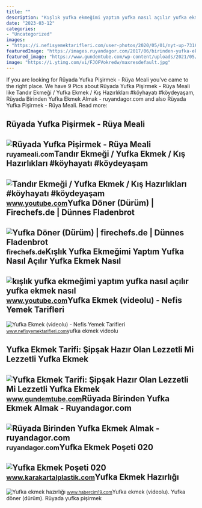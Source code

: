 ```yaml
---
title: ""
description: "Kışlık yufka ekmeğimi yaptım yufka nasıl açılır yufka ekmek nasıl"
date: "2023-03-12"
categories:
- "Uncategorized"
images:
- "https://i.nefisyemektarifleri.com/user-photos/2020/05/01/nyt-up-7316660_3505eacac765ca45247962148-600x600.jpg"
featuredImage: "https://images.ruyandagor.com/2017/06/birinden-yufka-ekmek-almak-1414.jpg"
featured_image: "https://www.gundemtube.com/wp-content/uploads/2021/05/yufka-ekmek-tarifi-sipsak-hazir-olan-lezzetli-mi-lezzetli-yufka-ekmek-nasil-yapilir-vE1FDajj.jpg"
image: "https://i.ytimg.com/vi/FJOFVokredw/maxresdefault.jpg"
---
```


If you are looking for Rüyada Yufka Pişirmek - Rüya Meali you've came to the right place. We have 9 Pics about Rüyada Yufka Pişirmek - Rüya Meali like Tandır Ekmeği / Yufka Ekmek / Kış Hazırlıkları #köyhayatı #köydeyaşam, Rüyada Birinden Yufka Ekmek Almak - ruyandagor.com and also Rüyada Yufka Pişirmek - Rüya Meali. Read more:

Rüyada Yufka Pişirmek - Rüya Meali
----------------------------------

 ![Rüyada Yufka Pişirmek - Rüya Meali](http://ruyameali.com/wp-content/uploads/2019/02/köy-yufka-ekmeği-şebit-siparişi-ankara-810x540.jpg) <small>ruyameali.com</small>Tandır Ekmeği / Yufka Ekmek / Kış Hazırlıkları #köyhayatı #köydeyaşam
---------------------------------------------------------------------

 ![Tandır Ekmeği / Yufka Ekmek / Kış Hazırlıkları #köyhayatı #köydeyaşam](https://i.ytimg.com/vi/ORJuHw5Hm0E/maxresdefault.jpg) <small>www.youtube.com</small>Yufka Döner (Dürüm) | Firechefs.de | Dünnes Fladenbrot
------------------------------------------------------

 ![Yufka Döner (Dürüm) | firechefs.de | Dünnes Fladenbrot](https://firechefs.de/wp-content/uploads/2020/06/IMG_5186-scaled.jpg) <small>firechefs.de</small>Kışlık Yufka Ekmeğimi Yaptım Yufka Nasıl Açılır Yufka Ekmek Nasıl
-----------------------------------------------------------------

 ![kışlık yufka ekmeğimi yaptım yufka nasıl açılır yufka ekmek nasıl](https://i.ytimg.com/vi/FJOFVokredw/maxresdefault.jpg) <small>www.youtube.com</small>Yufka Ekmek (videolu) - Nefis Yemek Tarifleri
---------------------------------------------

 ![Yufka Ekmek (videolu) - Nefis Yemek Tarifleri](https://i.nefisyemektarifleri.com/user-photos/2020/05/01/nyt-up-7316660_3505eacac765ca45247962148-600x600.jpg) <small>www.nefisyemektarifleri.com</small>yufka ekmek videolu

Yufka Ekmek Tarifi: Şipşak Hazır Olan Lezzetli Mi Lezzetli Yufka Ekmek
----------------------------------------------------------------------

 ![Yufka Ekmek Tarifi: Şipşak Hazır Olan Lezzetli Mi Lezzetli Yufka Ekmek](https://www.gundemtube.com/wp-content/uploads/2021/05/yufka-ekmek-tarifi-sipsak-hazir-olan-lezzetli-mi-lezzetli-yufka-ekmek-nasil-yapilir-vE1FDajj.jpg) <small>www.gundemtube.com</small>Rüyada Birinden Yufka Ekmek Almak - Ruyandagor.com
--------------------------------------------------

 ![Rüyada Birinden Yufka Ekmek Almak - ruyandagor.com](https://images.ruyandagor.com/2017/06/birinden-yufka-ekmek-almak-1414.jpg) <small>ruyandagor.com</small>Yufka Ekmek Poşeti 020
----------------------

 ![Yufka Ekmek Poşeti 020](https://www.karakartalplastik.com/Yuklemeler/Urunler/yufka-ekmek-poseti-020.jpg) <small>www.karakartalplastik.com</small>Yufka Ekmek Hazırlığı
---------------------

 ![Yufka ekmek hazırlığı](https://www.habercim19.com/images/haberler/2020/10/yufka_ekmek_hazirligi_h63956_24284.jpg) <small>www.habercim19.com</small>Yufka ekmek (videolu). Yufka döner (dürüm). Rüyada yufka pişirmek
